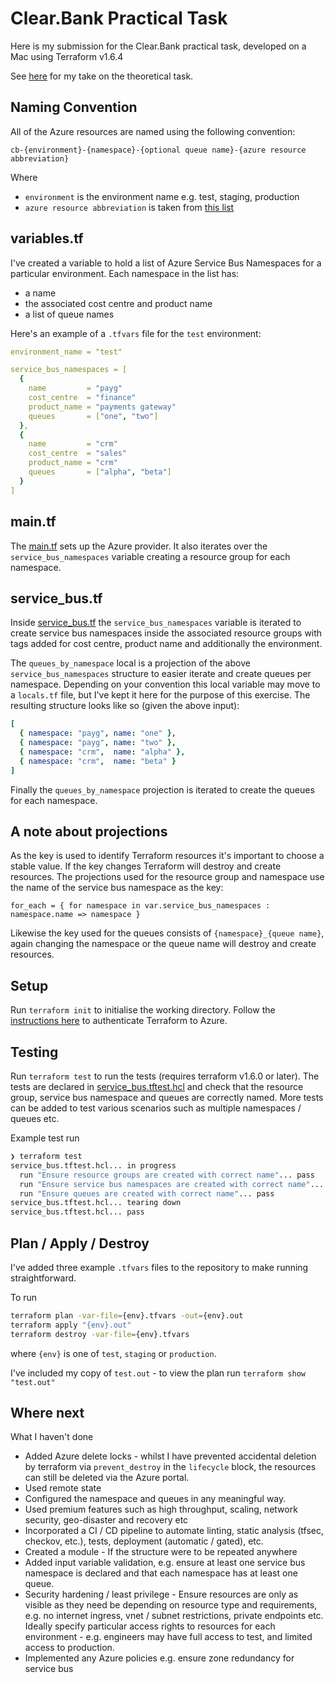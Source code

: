 # Clear.Bank Practical Task
Here is my submission for the Clear.Bank practical task, developed on a Mac using Terraform v1.6.4 

See [here](TheoreticalTask.md) for my take on the theoretical task.

## Naming Convention
All of the Azure resources are named using the following convention:

```
cb-{environment}-{namespace}-{optional queue name}-{azure resource abbreviation}
```

Where
* `environment` is the environment name e.g. test, staging, production
* `azure resource abbreviation` is taken from [this list](https://learn.microsoft.com/en-us/azure/cloud-adoption-framework/ready/azure-best-practices/resource-abbreviations)


## variables.tf
I've created a variable to hold a list of Azure Service Bus Namespaces for a particular environment. Each namespace in the list has:
* a name
* the associated cost centre and product name 
* a list of queue names

Here's an example of a `.tfvars` file for the `test` environment:
```yaml
environment_name = "test"

service_bus_namespaces = [
  {
    name         = "payg"
    cost_centre  = "finance"
    product_name = "payments gateway"
    queues       = ["one", "two"]
  },
  {
    name         = "crm"
    cost_centre  = "sales"
    product_name = "crm"
    queues       = ["alpha", "beta"]
  }
]
```


## main.tf
The [main.tf](main.tf) sets up the Azure provider. It also iterates over the `service_bus_namespaces` variable creating a resource group for each namespace. 

## service_bus.tf
Inside [service_bus.tf](service_bus.tf) the `service_bus_namespaces` variable is iterated to create service bus namespaces inside the associated resource groups with tags added for cost centre, product name and additionally the environment. 

The `queues_by_namespace` local is a projection of the above `service_bus_namespaces` structure to easier iterate and create queues per namespace. Depending on your convention this local variable may move to a `locals.tf` file, but I've kept it here for the purpose of this exercise. 
The resulting structure looks like so (given the above input):
```yaml
[
  { namespace: "payg", name: "one" },
  { namespace: "payg", name: "two" },
  { namespace: "crm",  name: "alpha" },
  { namespace: "crm",  name: "beta" }
]
```

Finally the `queues_by_namespace` projection is iterated to create the queues for each namespace.

## A note about projections
As the key is used to identify Terraform resources it's important to choose a stable value. If the key changes Terraform will destroy and create resources. The projections used for the resource group and namespace use the name of the service bus namespace as the key:
```
for_each = { for namespace in var.service_bus_namespaces : namespace.name => namespace }
``` 
Likewise the key used for the queues consists of `{namespace}_{queue name}`, again changing the namespace or the queue name will destroy and create resources.

## Setup
Run `terraform init` to initialise the working directory. 
Follow the [instructions here](https://learn.microsoft.com/en-us/azure/developer/terraform/authenticate-to-azure?tabs=bash) to authenticate Terraform to Azure.

## Testing
Run `terraform test` to run the tests (requires terraform v1.6.0 or later). 
The tests are declared in [service_bus.tftest.hcl](service_bus.tftest.hcl) and check that the resource group, service bus namespace and queues are correctly named. More tests can be added to test various scenarios such as multiple namespaces / queues etc.

Example test run
```bash
❯ terraform test
service_bus.tftest.hcl... in progress
  run "Ensure resource groups are created with correct name"... pass
  run "Ensure service bus namespaces are created with correct name"... pass
  run "Ensure queues are created with correct name"... pass
service_bus.tftest.hcl... tearing down
service_bus.tftest.hcl... pass
```

## Plan / Apply / Destroy
I've added three example `.tfvars` files to the repository to make running straightforward. 

To run
```zsh
terraform plan -var-file={env}.tfvars -out={env}.out 
terraform apply "{env}.out"
terraform destroy -var-file={env}.tfvars
```

where `{env}` is one of `test`, `staging` or `production`.
 
I've included my copy of `test.out` - to view the plan run `terraform show "test.out"`

## Where next
What I haven't done
* Added Azure delete locks - whilst I have prevented accidental deletion by terraform via `prevent_destroy` in the `lifecycle` block, the resources can still be deleted via the Azure portal. 
* Used remote state
* Configured the namespace and queues in any meaningful way.
* Used premium features such as high throughput, scaling, network security, geo-disaster and recovery etc 
* Incorporated a CI / CD pipeline to automate linting, static analysis (tfsec, checkov, etc.), tests, deployment (automatic / gated), etc. 
* Created a module - If the structure were to be repeated anywhere
* Added input variable validation, e.g. ensure at least one service bus namespace is declared and that each namespace has at least one queue. 
* Security hardening / least privilege - Ensure resources are only as visible as they need be depending on resource type and requirements, e.g. no internet ingress, vnet / subnet restrictions, private endpoints etc. Ideally specify particular access rights to resources for each environment - e.g. engineers may have full access to test, and limited access to production. 
* Implemented any Azure policies e.g. ensure zone redundancy for service bus